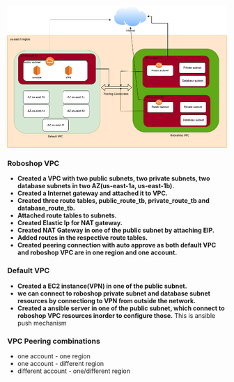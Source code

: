 ![alt text](project-setup.drawio.png)


### Roboshop VPC

* **Created a VPC with two public subnets, two private subnets, two database subnets in two AZ(us-east-1a, us-east-1b).** <br />
* **Created a Internet gateway and attached it to VPC.** <br />
* **Created three route tables, public_route_tb, private_route_tb and database_route_tb.** <br />
* **Attached route tables to subnets.** <br />
* **Created Elastic Ip for NAT gateway.** <br/>
* **Created NAT Gateway in one of the public subnet by attaching EIP.** <br />
* **Added routes in the respective route tables.** <br />
* **Created peering connection with auto approve as both default VPC and roboshop VPC are in one region and one account.** <br />


### Default VPC

* **Created a EC2 instance(VPN) in one of the public subnet.** <br />
* **we can connect to roboshop private subnet and database subnet resources by connectiong to VPN from outside the network.** <br />
* **Created a ansible server in one of the public subnet, which connect to roboshop VPC resources inorder to configure those.**  This is ansible push mechanism <br />



### VPC Peering combinations
* one account - one region
* one account - different region
* different account - one/different region
